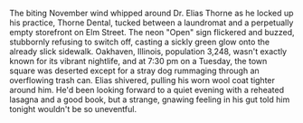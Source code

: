 The biting November wind whipped around Dr. Elias Thorne as he locked up his practice, Thorne Dental, tucked between a laundromat and a perpetually empty storefront on Elm Street.  The neon "Open" sign flickered and buzzed, stubbornly refusing to switch off, casting a sickly green glow onto the already slick sidewalk.  Oakhaven, Illinois, population 3,248, wasn't exactly known for its vibrant nightlife, and at 7:30 pm on a Tuesday, the town square was deserted except for a stray dog rummaging through an overflowing trash can.  Elias shivered, pulling his worn wool coat tighter around him. He'd been looking forward to a quiet evening with a reheated lasagna and a good book, but a strange, gnawing feeling in his gut told him tonight wouldn't be so uneventful.
